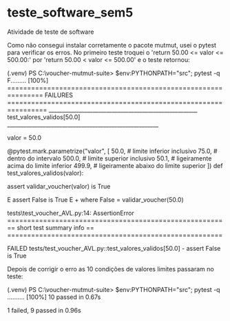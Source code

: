 # teste_software_sem5


Atividade de teste de software

Como não consegui instalar corretamente o pacote mutmut, usei o pytest para verificar os erros. No primeiro teste troquei o 'return 50.00 <= valor <= 500.00:' por 'return 50.00 < valor <= 500.00' e o teste retornou:

(.venv) PS C:\voucher-mutmut-suite> $env:PYTHONPATH="src"; pytest -q F......... [100%] =============================================================== FAILURES ================================================================ ______________________________________________________ test_valores_validos[50.0] _______________________________________________________

valor = 50.0

@pytest.mark.parametrize("valor", [
    50.0,                  # limite inferior inclusivo
    75.0,                  # dentro do intervalo
    500.0,                 # limite superior inclusivo
    50.1,                  # ligeiramente acima do limite inferior
    499.9,           # ligeiramente abaixo do limite superior
])
def test_valores_validos(valor):

  assert validar_voucher(valor) is True

E assert False is True E + where False = validar_voucher(50.0)

tests\test_voucher_AVL.py:14: AssertionError ======================================================== short test summary info == ======================================================

FAILED tests/test_voucher_AVL.py::test_valores_validos[50.0] - assert False is True

Depois de corrigir o erro as 10 condições de valores limites passaram no teste:

(.venv) PS C:\voucher-mutmut-suite> $env:PYTHONPATH="src"; pytest -q .......... [100%] 10 passed in 0.67s

1 failed, 9 passed in 0.96s
